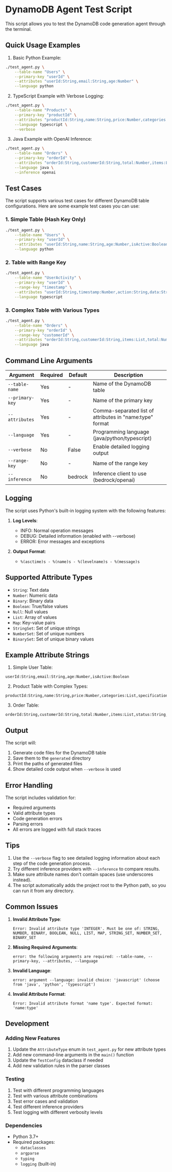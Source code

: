# DynamoDB Agent Test Script

This script allows you to test the DynamoDB code generation agent through the terminal.

## Quick Usage Examples

1. Basic Python Example:
```bash
./test_agent.py \
    --table-name "Users" \
    --primary-key "userId" \
    --attributes "userId:String,email:String,age:Number" \
    --language python
```

2. TypeScript Example with Verbose Logging:
```bash
./test_agent.py \
    --table-name "Products" \
    --primary-key "productId" \
    --attributes "productId:String,name:String,price:Number,categories:List" \
    --language typescript \
    --verbose
```

3. Java Example with OpenAI Inference:
```bash
./test_agent.py \
    --table-name "Orders" \
    --primary-key "orderId" \
    --attributes "orderId:String,customerId:String,total:Number,items:List" \
    --language java \
    --inference openai
```

## Test Cases

The script supports various test cases for different DynamoDB table configurations. Here are some example test cases you can use:

### 1. Simple Table (Hash Key Only)
```bash
./test_agent.py \
    --table-name "Users" \
    --primary-key "userId" \
    --attributes "userId:String,name:String,age:Number,isActive:Boolean" \
    --language python
```

### 2. Table with Range Key
```bash
./test_agent.py \
    --table-name "UserActivity" \
    --primary-key "userId" \
    --range-key "timestamp" \
    --attributes "userId:String,timestamp:Number,action:String,data:String" \
    --language typescript
```

### 3. Complex Table with Various Types
```bash
./test_agent.py \
    --table-name "Orders" \
    --primary-key "orderId" \
    --range-key "customerId" \
    --attributes "orderId:String,customerId:String,items:List,total:Number,status:String,metadata:Map" \
    --language java
```

## Command Line Arguments

| Argument | Required | Default | Description |
|----------|----------|---------|-------------|
| `--table-name` | Yes | - | Name of the DynamoDB table |
| `--primary-key` | Yes | - | Name of the primary key |
| `--attributes` | Yes | - | Comma-separated list of attributes in "name:type" format |
| `--language` | Yes | - | Programming language (java/python/typescript) |
| `--verbose` | No | False | Enable detailed logging output |
| `--range-key` | No | - | Name of the range key |
| `--inference` | No | bedrock | Inference client to use (bedrock/openai) |

## Logging

The script uses Python's built-in logging system with the following features:

1. **Log Levels**:
   - INFO: Normal operation messages
   - DEBUG: Detailed information (enabled with --verbose)
   - ERROR: Error messages and exceptions

2. **Output Format**:
   - `%(asctime)s - %(name)s - %(levelname)s - %(message)s`

## Supported Attribute Types

- `String`: Text data
- `Number`: Numeric data
- `Binary`: Binary data
- `Boolean`: True/false values
- `Null`: Null values
- `List`: Array of values
- `Map`: Key-value pairs
- `StringSet`: Set of unique strings
- `NumberSet`: Set of unique numbers
- `BinarySet`: Set of unique binary values

## Example Attribute Strings

1. Simple User Table:
```
userId:String,email:String,age:Number,isActive:Boolean
```

2. Product Table with Complex Types:
```
productId:String,name:String,price:Number,categories:List,specifications:Map,images:BinarySet
```

3. Order Table:
```
orderId:String,customerId:String,total:Number,items:List,status:String,createdAt:Number
```

## Output

The script will:
1. Generate code files for the DynamoDB table
2. Save them to the `generated` directory
3. Print the paths of generated files
4. Show detailed code output when `--verbose` is used

## Error Handling

The script includes validation for:
- Required arguments
- Valid attribute types
- Code generation errors
- Parsing errors
- All errors are logged with full stack traces

## Tips

1. Use the `--verbose` flag to see detailed logging information about each step of the code generation process.
2. Try different inference providers with `--inference` to compare results.
3. Make sure attribute names don't contain spaces (use underscores instead).
4. The script automatically adds the project root to the Python path, so you can run it from any directory.

## Common Issues

1. **Invalid Attribute Type**:
   ```
   Error: Invalid attribute type 'INTEGER'. Must be one of: STRING, NUMBER, BINARY, BOOLEAN, NULL, LIST, MAP, STRING_SET, NUMBER_SET, BINARY_SET
   ```

2. **Missing Required Arguments**:
   ```
   error: the following arguments are required: --table-name, --primary-key, --attributes, --language
   ```

3. **Invalid Language**:
   ```
   error: argument --language: invalid choice: 'javascript' (choose from 'java', 'python', 'typescript')
   ```

4. **Invalid Attribute Format**:
   ```
   Error: Invalid attribute format 'name type'. Expected format: 'name:type'
   ```

## Development

### Adding New Features
1. Update the `AttributeType` enum in `test_agent.py` for new attribute types
2. Add new command-line arguments in the `main()` function
3. Update the `TestConfig` dataclass if needed
4. Add new validation rules in the parser classes

### Testing
1. Test with different programming languages
2. Test with various attribute combinations
3. Test error cases and validation
4. Test different inference providers
5. Test logging with different verbosity levels

### Dependencies
- Python 3.7+
- Required packages:
  - `dataclasses`
  - `argparse`
  - `typing`
  - `logging` (built-in) 